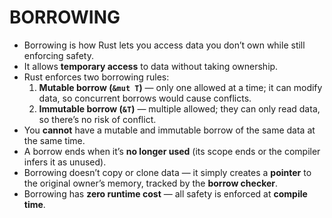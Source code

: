 # BORROWING

* Borrowing is how Rust lets you access data you don’t own while still enforcing safety.
* It allows **temporary access** to data without taking ownership.
* Rust enforces two borrowing rules:
  1. **Mutable borrow (`&mut T`)** — only one allowed at a time; it can modify data, so concurrent borrows would cause conflicts.
  2. **Immutable borrow (`&T`)** — multiple allowed; they can only read data, so there’s no risk of conflict.
* You **cannot** have a mutable and immutable borrow of the same data at the same time.
* A borrow ends when it’s **no longer used** (its scope ends or the compiler infers it as unused).
* Borrowing doesn’t copy or clone data — it simply creates a **pointer** to the original owner’s memory, tracked by the **borrow checker**.
* Borrowing has **zero runtime cost** — all safety is enforced at **compile time**.
